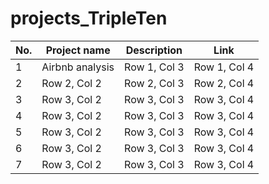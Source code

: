 # projects_TripleTen

| No. | Project name | Description | Link |
|---|---|---|---|
|1| Airbnb analysis | Row 1, Col 3 | Row 1, Col 4 |
| 2| Row 2, Col 2 | Row 2, Col 3 | Row 2, Col 4 |
| 3 | Row 3, Col 2 | Row 3, Col 3 | Row 3, Col 4 |
| 4 | Row 3, Col 2 | Row 3, Col 3 | Row 3, Col 4 |
| 5 | Row 3, Col 2 | Row 3, Col 3 | Row 3, Col 4 |
| 6 | Row 3, Col 2 | Row 3, Col 3 | Row 3, Col 4 |
| 7 | Row 3, Col 2 | Row 3, Col 3 | Row 3, Col 4 |



